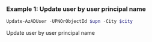 ### Example 1: Update user by user principal name
```powershell
Update-AzADUser -UPNOrObjectId $upn -City $city
```

Update user by user principal name
